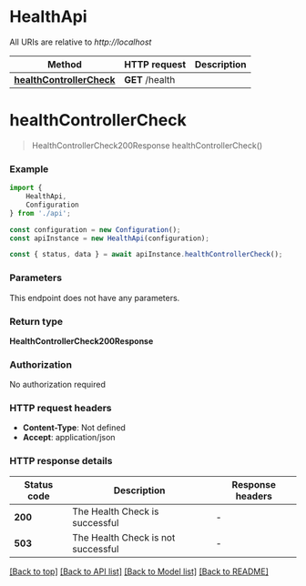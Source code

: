 # HealthApi

All URIs are relative to *http://localhost*

|Method | HTTP request | Description|
|------------- | ------------- | -------------|
|[**healthControllerCheck**](#healthcontrollercheck) | **GET** /health | |

# **healthControllerCheck**
> HealthControllerCheck200Response healthControllerCheck()


### Example

```typescript
import {
    HealthApi,
    Configuration
} from './api';

const configuration = new Configuration();
const apiInstance = new HealthApi(configuration);

const { status, data } = await apiInstance.healthControllerCheck();
```

### Parameters
This endpoint does not have any parameters.


### Return type

**HealthControllerCheck200Response**

### Authorization

No authorization required

### HTTP request headers

 - **Content-Type**: Not defined
 - **Accept**: application/json


### HTTP response details
| Status code | Description | Response headers |
|-------------|-------------|------------------|
|**200** | The Health Check is successful |  -  |
|**503** | The Health Check is not successful |  -  |

[[Back to top]](#) [[Back to API list]](../README.md#documentation-for-api-endpoints) [[Back to Model list]](../README.md#documentation-for-models) [[Back to README]](../README.md)

